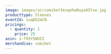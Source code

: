 ```yaml
---
image: images/aircomiket3ezqehw0uya43lvw.jpg
producttype: Sleeves
eventId: iuq6O2mCN
pricings:
  - quantity: 1
    price: 25
asin: s-f93Y5NUIZ
merchandise: comiket
---
```

